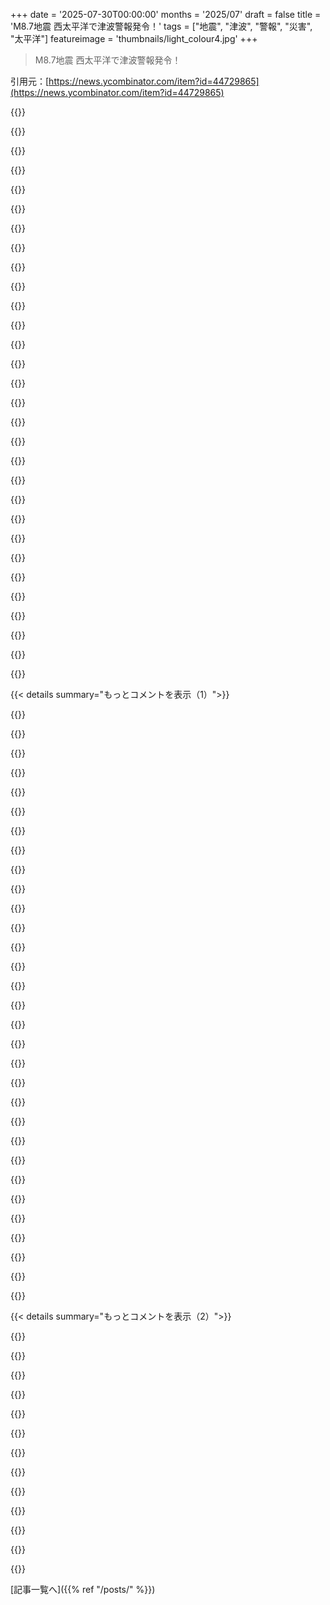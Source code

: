 +++
date = '2025-07-30T00:00:00'
months = '2025/07'
draft = false
title = 'M8.7地震 西太平洋で津波警報発令！'
tags = ["地震", "津波", "警報", "災害", "太平洋"]
featureimage = 'thumbnails/light_colour4.jpg'
+++

> M8.7地震 西太平洋で津波警報発令！

引用元：[https://news.ycombinator.com/item?id=44729865](https://news.ycombinator.com/item?id=44729865)




{{<matomeQuote body="日本は東海岸全体に最大3mの津波を予想してるよ。最初の波は10分以内に来るって。NHKのリンクはこれね。<br>https://www.nhk.or.jp/kishou-saigai/tsunami/<br>https://www3.nhk.or.jp/news/live/ (日本語ライブ)<br>https://www3.nhk.or.jp/nhkworld/en/live/ (英語ライブ)<br>東海岸には日本の人口の大半が住んでいて、2011年の津波（福島とか）でも被災したんだ。日本がどんな教訓を得たか、今回思い知ることになりそう。<br>追記: 北海道根室で最初に観測された波は30cmだけだった。もっと来る可能性もあるけど。ロシアのカムチャツカではすでに3〜4mの波が来たらしい。<br>追記2: もう1時間近く経つけど、日本で実際に観測された最高の波は40cmのまま。大きな被害にはならなさそうだね。" userName="decimalenough" createdAt="2025/07/30 01:21:52" color="#38d3d3">}}




{{<matomeQuote body="2011年の津波ってどのくらいだったの？3mってそれより大きい？小さい？" userName="Brystephor" createdAt="2025/07/30 01:40:31" color="">}}




{{<matomeQuote body="複雑なんだよね。津波予報ってすごく不正確な科学で、「3m」ってのは「すごく大きい」って意味なんだ。2011年の東日本（東北）での実際の平均波高は4～6mだったけど、大船渡みたいに地形が水をせき上げて20mにもなった場所もあったんだよ。<br>https://en.wikipedia.org/wiki/2011_T%C5%8Dhoku_earthquake_an..." userName="decimalenough" createdAt="2025/07/30 01:51:21" color="#785bff">}}




{{<matomeQuote body="高さだけが重要かな？多分、2mの波が1回よりも、1mの波が20秒間隔で10回来る方が影響は少ないんじゃない？" userName="hsbauauvhabzb" createdAt="2025/07/30 02:19:31" color="">}}




{{<matomeQuote body="こんなにも多くの人が津波を理解してないことに驚くよ。津波は地殻の急な変動によって作られる「波」なんだ。突然、その分裂した場所の両側の水面の高さが変わり、それが均衡を取り戻そうとするんだ。それは、海底の新しい高低差と同じ高さの水をせき止めているダムを取り除くのに近いよ。だから、得られるのは「波」じゃなくて「水の壁」なんだ。" userName="crystal_revenge" createdAt="2025/07/30 03:53:40" color="#ff5733">}}




{{<matomeQuote body="災害時の日本のニュース報道は圧巻だよね。ブルームバーグターミナルみたいに、画面がデータと点滅で埋め尽くされてる。" userName="sugarpimpdorsey" createdAt="2025/07/30 02:08:54" color="">}}




{{<matomeQuote body="一般的には「波」って言われるけど、実際はもっと「超高潮」に近いよ。数秒じゃなくて、だいたい10分から90分くらいの時間をかけて起こるものなんだ。" userName="TylerE" createdAt="2025/07/30 03:01:39" color="#38d3d3">}}




{{<matomeQuote body="正直、日本のテレビはほとんどそうだよ。HDテレビが開発された主な理由って、もっと文字を画面の隅々まで詰め込むためだって、いつもジョークを言ってるくらいだよ笑" userName="pezezin" createdAt="2025/07/30 02:57:01" color="">}}




{{<matomeQuote body="俺の直感だと全然意味が分かんないんだけど。これって波だよな？断層があって、片方が沈むなら、その沈みは断層の周辺だけのはずじゃん。もしそうじゃなかったら、断層の左側にあるもの全部の標高が変わるってことでしょ。それっておかしいと思わない？例えば、日本全体が断層の左側にあったら、日本全部の標高が変わるってことになるけど、それはありえないよな。<br>だから、もしお前が言うことが半分本当だとしても、標高の変化は断層に沿った左側のエリアに限定されてて、それ以上左側は標高が変わらないはず。断層線に沿ってちょっとした窪みや盛り上がりがあるみたいなもん。そうじゃなきゃ不自然すぎる。プレートが”動く”時って、こうなるはずなんだよ。プレート全体が標高を変えるなんてこと、ありえないからね。<br>素朴な考えだと、水は単にその局所的な隙間を埋めるだけって思うだろうけど、海底がすごく深いことと、実際の変動が深海で起きることを考えたら、断層の真上の船に乗ってても何も気づかないはずだ。でも、その動きがほんのわずかな知覚できない”水の充填”を生むんだよ。これが”波”なんだけど、見えないんだ。<br>もし”ずれ”の動きがその方向だったら、波は左に伝わるんだけど、見えない。でも、海底がどんどん浅くなって海の表面に近づくと、波のエネルギーがどんどん少ない海水にギュッと凝縮されて（津波がどう働くか今思い出したんだ）、それでやっと見えるようになるんだよ。だろ？横から見た断面を想像してみてくれ。小さな波が深い大海原から深さがない海岸線まで移動するにつれて、波のエネルギーがどんどん薄い水の層に集中していくんだ。<br>俺の直感が、うろ覚えの津波の仕組みと一致したから、多分これが起きてるんだろうな、って確信したんだ。<br>だから、これは単に”隙間を埋める”だけじゃなくて、本当に”波”として波みたいな現象を起こしてるんだ。実際、断層の左側が1メートル沈んだとしようぜ。何百マイルも離れた海岸線に到達する波は、海面から1メートル”以上”上に伸びる波になるんだぜ。これって、水が”隙間を埋める”のとは逆だろ？まさに波じゃん。<br>さらに、津波の水っていつも引くんだよ。もし”水の壁”が単に均衡を保ってるだけだったら、こんなことは起きない。それだったら水は絶対引かないからね。<br>これに反論する専門家がいたら、教えてくれよ。ていうか、なんで俺は直感で説明してんだよ？ちゃんとソースを引用するわ：https://www.noaa.gov/explainers/science-behind-tsunamis<br>このリンクで説明されてる通り、津波は100%波だよ。これに反論する奴は、自分が何を言ってるのか全く分かってないな、俺が返信してる相手も含めてね。これで終わり。" userName="ninetyninenine" createdAt="2025/07/30 04:17:11" color="#ff33a1">}}




{{<matomeQuote body="違いはさ、みんな自分の街の防波堤で2メートル（風による）の波がどう見えるか知ってるってことだよな。でも2メートルの津波ってのは、その波長からして全く違う現象なんだ。海底の地形にもよるけど、2メートルの津波は3メートルの防波堤を乗り越えて、街の一部を完全に破壊し、何百人もの人を海に流し去るかもしれない。2メートルの風波は、通り過ぎる車に塩水が跳ねるくらいだ。どっちも波だけど、基本的な物理学以外はほとんど共通点がないんだよ。まるでパチンコが12ミリの弾を撃つとして、50口径の対物ライフルも同じサイズの弾を撃つって言うようなもん。どっちも弾で、同じサイズだっていう事実よりも、その性質に関する他の事実の方がはるかに情報量が多いだろ。<br>津波は波だ、って言うのは、津波は他の波と同じような波だ、って曲解されやすいんだ。これはすごく誤解を招く同語反復で、人を死なせる可能性もあるんだよ。<br>コミュニケーションの目的が意味のある情報を伝えることである限り、「津波は波である」と言うよりも、「津波は普通の波とは全く似ていない」とか、「津波は波というより水の壁のようだ」とか、「津波は波というより潮汐に近い」と言う方が正確なんだ。<br>だから、うん、津波は波だよ。でも、その実質的な特性が普通の波とは根本的に違っていて、もっと危険だという但し書きなしに「津波は波だ」と主張するのは、情報を省略することで人を直接危険に晒すような誤解を招くんだ。<br>定義にこだわるのと、意味を正確に伝えるのは同じじゃないし、誠実なコミュニケーションっていうのは、普通は言葉を正確に使うだけじゃなくて、意味を正確に伝えることなんだよ。<br>ちなみに俺も意味は大事だと思うけど、小難しいことばかり言うと悪意のある領域に入っちゃうこともあるからな。" userName="K0balt" createdAt="2025/07/30 05:24:27" color="#785bff">}}




{{<matomeQuote body="またしても、唯一正しいコメントが低評価されてるよな。YouTubeで津波を見たら分かるけど、水がずっと押し寄せてくるんだよ。高潮みたいなもんだ。" userName="bgwalter" createdAt="2025/07/30 03:14:33" color="">}}




{{<matomeQuote body="これらは100%波だから。間違った呼び名じゃないよ。科学的な波の定義にも合ってるし、俺たちの直感的な波のイメージにも合ってる。これは潮汐じゃないからな。https://www.noaa.gov/explainers/science-behind-tsunamis" userName="ninetyninenine" createdAt="2025/07/30 04:41:44" color="#38d3d3">}}




{{<matomeQuote body="90年代初頭の日本の生活を撮った「Tokyo Style」って本があるんだって。色んなカオスな写真があって、Super FamicomとかPC-Enginesも写ってるらしい。日英キャプション付きで2024年に再版されたんだってさ。" userName="msephton" createdAt="2025/07/30 13:37:32" color="#785bff">}}




{{<matomeQuote body="カメラが切り替わると、まず「ここは指定避難区域Xで海抜Yメートル」って言うんだって。そしたらカメラマンが海をズームするんだけど、避難区域からZ kmも離れてるからブレブレでぼやけてるって話。" userName="decimalenough" createdAt="2025/07/30 04:22:35" color="">}}




{{<matomeQuote body="でもさ、津波は文字通り長波長の波なんだよ。" userName="tracerbulletx" createdAt="2025/07/30 04:39:15" color="">}}




{{<matomeQuote body="お前は時代遅れだと思うよ。津波は学術的にも直感的にも波だし、それが危険じゃないって勘違いする人なんていないでしょ。デタラメだね。ハリケーンを「ただの風」だからって軽く見る奴はいないのと同じだよ。これは全然問題じゃないね。津波の波長が振幅よりずっと長いって言いたいんだろうけど、それを「波」って呼んだせいで人が死ぬとかいう安全性の問題と混同すんなよ、マジでデタラメだね。" userName="ninetyninenine" createdAt="2025/07/30 06:43:18" color="#45d325">}}




{{<matomeQuote body="津波ってさ、俺たちの「波」のイメージとは全然違うんだよね。波には見えるんだけど、全然止まらないの。ずーっと内陸の奥まで進み続けるんだ。1時間経ってもまだ進んでるかもしれない。これってマジで悪夢の波だよね、だって普通の波の感覚と違うからさ。" userName="Tor3" createdAt="2025/07/30 06:50:17" color="#38d3d3">}}




{{<matomeQuote body="2015年に港で津波のすごい動画を見たのを覚えてるんだ。11分くらいのやつ。最初は水平線に白い線があるだけで、そこから漁船が揺れて、水が通路や防潮壁を越えてくる。カメラマンは下がってコンクリートの塔に登り始めて、いた場所が水浸しに。何階か登って助かったみたい。何年も探してたけど、まさかまた見つけられるなんて思わなかったよ。これだ。記憶よりちょっと恐ろしいね。<br>https://youtu.be/PvJs2iWQuFs" userName="VintageCool" createdAt="2025/07/30 03:51:03" color="#ff5733">}}




{{<matomeQuote body="細かいけど、劇的な「水の壁」みたいな津波になるシナリオもいくつかあるんだ。ナザレの海底谷で増幅される津波が有名で、地震がそこに向かったら壮観で、崖の北側は水没するかも。1755年のリスボン地震後の記録がないから、どれくらいデカくなるか不明。あとは1958年のリツヤ湾アラスカの地滑り津波みたいに、地震より急激な地滑りで発生するやつ。これは約500mに達したかも。一番よくあるのは、川を30フィート以上の垂直の波で遡上する潮流波で、地震のYouTube動画でもよく見るよ。" userName="throwup238" createdAt="2025/07/30 17:42:07" color="#45d325">}}




{{<matomeQuote body="NTVが3mの波が日本を襲い始めたって報じてるって思ったんだけど、ごめん、それ予測だったわ。（この動画で最初の波が来てるのを見て、実際の測定値だと思い込んじゃったんだ。でも「予測」のセクションにまだあったし、投稿前に気付くべきだったな…）<br>[0] https://www.youtube.com/watch?v=YbRCvDZO5Zk" userName="BalinKing" createdAt="2025/07/30 03:52:37" color="#38d3d3">}}




{{<matomeQuote body="ほとんどの日本のウェブサイトで、こういう現象が見られるよね。昔説明を読んだんだけど、文化的に日本人は情報が多いことや選択肢が豊富なことを安心で信頼できるって思うんだって。一方、西洋の人はもっと少ない情報やミニマリストな表現の方が安心するらしいよ。" userName="Amadiro" createdAt="2025/07/30 11:44:22" color="">}}




{{<matomeQuote body="津波の危険度は波の高さだけじゃなくて、速度や波長が超重要なんだよ。ハリケーンは風速で脅威がわかるけど、津波は通常の波と全然違うから、高さだけじゃそのヤバさが伝わらないのが問題だよね。その速度や波長はほとんど報じられないんだ。" userName="K0balt" createdAt="2025/07/30 14:37:32" color="#ff33a1">}}




{{<matomeQuote body="そう、津波って普通の波と違ってすっごく長いんだ。だから「潮みたい」って言われるの。たとえば4mの波でも、普通の波なら車が流されるくらいだけど、津波だと船が流されたり街が水没したりするんだよ。海の上では3mの津波が通過してもほとんど感じなかったけど、同じ3mの風波だったら晩飯が吹っ飛ぶくらいだったはずだね。" userName="K0balt" createdAt="2025/07/30 05:06:54" color="#45d325">}}




{{<matomeQuote body="オレの妻、漫画の予言で2025年7月の日本旅行をキャンセルしたんだぜ。ずっとからかってたのに、今回の津波警報でビビったわ！<br>https://en.wikipedia.org/wiki/July_2025_Japan_megaquake_prop....<br>＞2021年の再版で、この人気に乗じて「本物の災害」が2025年7月に起きると警告したことで、同年夏の東アジアから日本への旅行が著しく減り、いくつかの航空会社までフライトをキャンセルするほどの軽い集団ヒステリーが起きたんだ。" userName="vasusen" createdAt="2025/07/30 02:14:44" color="">}}




{{<matomeQuote body="残念だけど、自分の漫画がちゃんと災害を予言できなかった人たちのパートナーからの話は聞けないだろうね。" userName="Waterluvian" createdAt="2025/07/30 02:24:18" color="">}}




{{<matomeQuote body="そりゃそうさ、他の漫画は場所や日にちを、数千キロとか25日とか365日とか1825日とか、適当だけど都合のいい数字で±調整するのを忘れてたんだろ。それに、毎年の台風とか熱波とか、何千人もの人為的な原因（汚染や悪い生活習慣）による早すぎる死とか、漫画が売れないことは都合よく忘れるんだよ。災害予言が簡単だったら、みんなやってるって。いやいや、漫画とかタロットカードとか週間占いとか、特別な「紙ベースのスキル」が必要なんだよ。" userName="refactor_master" createdAt="2025/07/30 02:45:54" color="#785bff">}}




{{<matomeQuote body="人為的な原因による死についての漫画は売ってるはずだよ。専門家じゃないけど、それはかなり確かだね。" userName="jrflowers" createdAt="2025/07/30 06:32:47" color="">}}




{{<matomeQuote body="ジェームズ・ランディ財団の100万ドルの賞金を誰も取れなかったのを思い出したよ。合理的なテスト条件じゃ超能力なんて誰も発揮できなかったんだよね。（超能力は確かにあり得るけど、金銭的なインセンティブがないと能力が発動しないギフトを与えられた人たちばかりなんだ）" userName="Barbing" createdAt="2025/07/30 06:48:12" color="">}}




{{<matomeQuote body="まあ、幸いなことに（少なくとも日本にとっては）今回の件はほとんど何もなかったから、引き続き奥さんをからかってていいよ。" userName="physicles" createdAt="2025/07/30 04:24:10" color="">}}




{{<matomeQuote body="＞その記述は後に、「2025年7月5日」を小惑星衝突の日付、あるいは世界の終わりだとまで特定して修正されたんだって。" userName="theogravity" createdAt="2025/07/30 02:48:21" color="">}}




{{< details summary="もっとコメントを表示（1）">}}

{{<matomeQuote body="予言者Ryo Tatsukiは、地震と津波が7月に始まるって言ってるんだって。日付は出版社がマーケティングで出したらしいよ。<br>2025年7月4:18amが鍵みたいだけど、今から14時間後（7月31日4:18am）にはそれが本当かどうかわかるってさ。" userName="jjangkke" createdAt="2025/07/30 05:15:22" color="">}}




{{<matomeQuote body="この記事だと、本が5日について言及してるって書いてあるけど、それって間違ってるの？<br>本は時間と月だけを言ってて、日付は言ってないの？<br>https://www.newsweekjapan.jp/akane_t/2025/05/202575jaxa.php" userName="throwai" createdAt="2025/07/30 07:16:15" color="">}}




{{<matomeQuote body="その漫画って、日本の巨大地震の話でしょ？ロシアからの津波の話じゃないよ。" userName="bamboozled" createdAt="2025/07/30 05:38:29" color="">}}




{{<matomeQuote body="それって、予言者として許容できる誤差の範囲内ってことだよね。" userName="bravesoul2" createdAt="2025/07/30 05:40:24" color="">}}




{{<matomeQuote body="それってマジでデカいね。<br>たぶん、これまで記録された地震の中でもトップ8に入るんじゃないかな。<br>https://en.wikipedia.org/wiki/Lists_of_earthquakes" userName="yinser" createdAt="2025/07/30 01:10:41" color="#ff33a1">}}




{{<matomeQuote body="動画を見た感じだと、今回の地震は強いP波の揺れが多くて、大規模なS波の水平移動は少なかったみたい。<br>日本の大地震みたいに、オフィスが左右にスライドする感じじゃなかったって。<br>津波にどう影響するかは不明だけど、M8.8の割には揺れはそこまで強くなかったみたいだね。" userName="russellbeattie" createdAt="2025/07/30 02:11:06" color="#ff33a1">}}




{{<matomeQuote body="日本って、地震の揺れの強さを測る尺度が独自のやつなんだよね。<br>場所にもよるけど、実際にどれくらい揺れたか分かりやすいんだ。<br>https://en.wikipedia.org/wiki/Japan_Meteorological_Agency_se..." userName="rtpg" createdAt="2025/07/30 05:25:19" color="#ff5733">}}




{{<matomeQuote body="うわ、この地震スケール、震源の影響がめちゃくちゃ分かりやすいな！一番高いレベルは震度7、カテゴリは“ブルータル”だって。這ってしか動けなくて、宙に放り出される可能性もあるらしいぞ。" userName="russellbeattie" createdAt="2025/07/30 08:29:59" color="#785bff">}}




{{<matomeQuote body="地震の規模、8に修正されたみたいだな。今日は地球が荒れてるわ。って、やべ、8.8に変わったぞ！" userName="swader999" createdAt="2025/07/30 01:28:38" color="">}}




{{<matomeQuote body="USGSではまだマグニチュード8.7ってなってるな。(追記: 今8.8に修正されたところだ。)詳細はこちらで確認できるぞ: https://earthquake.usgs.gov/earthquakes/eventpage/us6000qw60..." userName="tjohns" createdAt="2025/07/30 01:32:35" color="#ff33a1">}}




{{<matomeQuote body="どうやら逆みたいだな。2025年7月29日23時24分56秒UTCには8から8.7になったって、tsunami.govの表に書いてあったぞ: https://www.tsunami.gov/" userName="nsingh2" createdAt="2025/07/30 01:31:34" color="#ff33a1">}}




{{<matomeQuote body="8.8に更新されたみたいだな？" userName="adzm" createdAt="2025/07/30 01:36:45" color="">}}




{{<matomeQuote body="1960年のバルディビア地震は、約1.5e23ジュール、ハリケーン1000個分、あるいは過去100年間の全地震エネルギーの約25％に相当するエネルギーを放出したんだぜ。" userName="burnt-resistor" createdAt="2025/07/30 13:06:03" color="#ff5733">}}




{{<matomeQuote body="うわ。同じ地域で1952年に9.0の地震があったんだな。" userName="SubiculumCode" createdAt="2025/07/30 04:12:58" color="">}}




{{<matomeQuote body="マグニチュードで言えば、あのリストだと2番目に大きいな。" userName="ac29" createdAt="2025/07/30 01:19:43" color="">}}




{{<matomeQuote body="そのページの最初のリストは、特に死者数10万人以上の地震だけを載せてるんだ。マグニチュード順のランキングはもっと下に載ってて、それによると8.8のマグニチュードだと6位タイになるぞ。" userName="BalinKing" createdAt="2025/07/30 02:10:10" color="#785bff">}}




{{<matomeQuote body="いくつかリストがあるぞ。マグニチュードで最強のリストだと、もしマグニチュードの推定値がこれ以上修正されなければ（大体修正されるけど）、7位タイだ。死者数が多い地震のリストだとマグニチュードでは2位だけど、場所を考えると幸いそのリストには載らないだろうな。" userName="addaon" createdAt="2025/07/30 01:22:34" color="#45d325">}}




{{<matomeQuote body="48°7’34” N 163°22’35” Eにある一番近いDARTブイが、約1.3mの水位変動を観測したって。<br>参照: https://www.ndbc.noaa.gov/station_page.php?station=21416&typ..." userName="dhx" createdAt="2025/07/30 01:49:14" color="#45d325">}}




{{<matomeQuote body="参考にならないかもだけど、2011年の東北地震の時、一番近かったDARTブイ21418は約3mの水位変動を記録したんだって。<br>今日の地震に一番近いDARTブイ21416は、2011年の東北地震の時は約0.6mだったよ。<br>参照: https://en.wikipedia.org/wiki/2011_T%C5%8Dhoku_earthquake_an...<br>https://www.ngdc.noaa.gov/hazard/data/DART/20110311_honshu/j...<br>https://www.ngdc.noaa.gov/hazard/dart/2011honshu_dart.html<br>https://www.ngdc.noaa.gov/hazard/data/DART/20110311_honshu/j..." userName="dhx" createdAt="2025/07/30 02:53:15" color="#ff33a1">}}




{{<matomeQuote body="津波の状況が見れるリンクだよ: https://www.tsunami.gov/<br>アメリカ西海岸は「watch（注意）」レベルだけど、ハワイとアラスカは「warning（警報）」レベルだって。" userName="andsoitis" createdAt="2025/07/30 01:09:02" color="#ff5733">}}




{{<matomeQuote body="ハワイで警報が鳴り響いてるって。まだ数時間先みたいだけど、向こうはマジでとらえてるよ。<br>津波が島全体を回り込んで、どこにでも来ると言ってるみたいだね。" userName="_fs" createdAt="2025/07/30 01:19:03" color="#ff33a1">}}




{{<matomeQuote body="ニュージーランドで携帯の警報がけたたましく鳴ったよ。<br>「丘に逃げろ」っていうよりは、「水には近づくな」っていう感じの警告だったね。" userName="Taniwha" createdAt="2025/07/30 05:40:17" color="#38d3d3">}}




{{<matomeQuote body="すごいね、警報システムがちゃんと動いててよかった。<br>君の言う通り、警告メッセージもはっきりしてて分かりやすいみたいだね。<br>専門用語じゃなくて、みんなが理解して適切な行動を取れる内容になってるってことだよね。" userName="seb1204" createdAt="2025/07/30 07:42:04" color="">}}




{{<matomeQuote body="カリフォルニアには真夜中に着くみたいだよ。<br>何事も起きないといいけどね。" userName="nytesky" createdAt="2025/07/30 01:23:37" color="">}}




{{<matomeQuote body="「watch（注意）」が「warning（警報）」に格上げされたみたいだね。<br>アリューシャン列島とカリフォルニアのケープメンデシノからオレゴン州境までがそうらしいよ。<br>あと、カリフォルニアのケープメンデシノより南と、オレゴン州境からアラスカのアリューシャン列島までは「advisory（勧告）」に変わったみたい。" userName="dragonwriter" createdAt="2025/07/30 04:28:49" color="#45d325">}}




{{<matomeQuote body="カリフォルニア沿岸の津波警報が”アドバイザリー”（注意報）に格下げされたって。" userName="benzible" createdAt="2025/07/30 02:45:15" color="">}}




{{<matomeQuote body="ペトロパブロフスクの被害ってどうだったの？USGSは”シビア”な揺れと中～重度の損傷、死亡の可能性を予測してるよ。この数週間でM7+とか群発地震が結構あったしね。" userName="mordechai9000" createdAt="2025/07/30 01:12:14" color="#785bff">}}




{{<matomeQuote body="ロシア語ニュースによると被害は軽微だって。ペトロパブロフスクに住んでたけど、ボロい街だけど耐震補強は本気でやってて、M7なら無傷なはず。狭い入り江で津波が減衰するし、街のほとんどが海抜10m以上だから津波には基本強いんだ。" userName="ansgri" createdAt="2025/07/30 08:21:02" color="#ff5c5c">}}




{{<matomeQuote body="そんなにブサイクじゃないって！:)でも言いたいことはめっちゃ分かるよ。都市景観より火山とか自然を見る方が良いよね。幸い被害がそんなになくて良かったね。" userName="realaaa" createdAt="2025/07/30 12:12:57" color="">}}




{{<matomeQuote body="セベロクリリスク、1956年に似たような津波で壊滅した島だけど、また港を失ったって。https://en.wikipedia.org/wiki/Severo-Kurilsk 残りの集落は高台に再建されてて、港だけが弱いままなんだね。ここは昔日本が領有してて、アイヌを移住させたってロシアのWikipediaに書いてあるよ。" userName="rhet0rica" createdAt="2025/07/30 01:51:30" color="#ff33a1">}}

{{</details>}}




{{< details summary="もっとコメントを表示（2）">}}

{{<matomeQuote body="https://www.google.com/maps/place/50°40’00.0”N+156°07’00.0”E...水辺のあの港は多分なくなっちゃっただろうね。" userName="jychang" createdAt="2025/07/30 04:10:28" color="#785bff">}}




{{<matomeQuote body="今んとこ現地のニュースでは、学校の被害（修理中で空だったらしい）と一部のひどい浸水だけだって。良い結果になるといいね。" userName="shusaku" createdAt="2025/07/30 01:30:36" color="#45d325">}}




{{<matomeQuote body="ここってすごく僻地で、人口密度もめっちゃ低いんだよ。カムチャツカ半島全体でも人口30万人以下で、統計的には一人あたり1平方キロメートルもある計算。" userName="decimalenough" createdAt="2025/07/30 01:30:41" color="">}}




{{<matomeQuote body="そうだけど、その中の結構な人がペトロパブロフスクとその周辺に住んでるじゃん。" userName="cozzyd" createdAt="2025/07/30 02:25:34" color="">}}




{{<matomeQuote body="最新の公式ニュースだよ。この地域では念のため約3000人が安全な場所に避難したって。余震は1ヶ月続く見込み。建物（病院も）に地震でひび割れがあったり、送電線に軽微な損傷、一部の事業所で沿岸の浸水があったりしたけど、全体的には大丈夫そうだね。" userName="piskov" createdAt="2025/07/30 09:00:31" color="#38d3d3">}}




{{<matomeQuote body="当局によると、この地域の地震はM5-6で、軽微な被害と数名の負傷者が出てるって。数週間はビーチに行かないよう地元の人に言ってるよ。住民は慣れてるみたいだけどね。" userName="ivan_gammel" createdAt="2025/07/30 02:56:51" color="">}}




{{<matomeQuote body="ロシアのその辺りでは、ここ数週間でかなり大規模な地震活動が続いてるみたいだね。毎回地震アラートが来てるよ。" userName="bicx" createdAt="2025/07/30 01:09:32" color="">}}




{{<matomeQuote body="MyShakeっていうアプリを使ってるよ。特定のマグニチュードでアラートが来るんだ。実は、この数週間太平洋でアラートが多すぎたから、グローバルアラートの基準をM7.5からM8に上げちゃったんだよね。" userName="mayneack" createdAt="2025/07/30 03:02:16" color="#ff33a1">}}




{{<matomeQuote body="災害警報の投稿で、津波が”波”かどうかなんてみんな言い争ってるよ...。HNが村だったら、これじゃみんな溺れちゃうね。" userName="user____name" createdAt="2025/07/30 09:26:28" color="">}}




{{<matomeQuote body="ハワイ州知事Josh Greenによると、ハワイ時間午後6時24分時点で、Midway AtollとGuamでは3ft（1m）の波が報告されてるよ。" userName="Kozmik1" createdAt="2025/07/30 04:25:01" color="#38d3d3">}}




{{<matomeQuote body="今日ハワイ（Haleiwa）にいる家族が、津波より先にWaikikiのホテルに戻るべきか迷ってるって。Waikikiは浸水しそうで心配だよ。Duke’sとか他のレストランも早めに閉めてたって聞いたし。" userName="supportengineer" createdAt="2025/07/30 03:50:31" color="">}}




{{<matomeQuote body="HaleiwaにもWaikikiにも行かない方がいいよ。地図で100ftより高い高台を探して、Mililaniの方へ運転して高地で待機して。うちの子どもたちは今North Shoreでキャンプ中だけど、バスでMililaniに避難してるんだ。" userName="Kozmik1" createdAt="2025/07/30 04:01:51" color="#ff5733">}}

{{</details>}}



[記事一覧へ]({{% ref "/posts/" %}})
